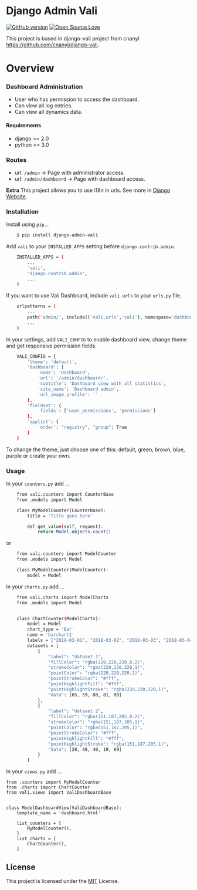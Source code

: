 # Django Admin Vali  

[![GitHub version](https://d25lcipzij17d.cloudfront.net/badge.svg?id=gh&type=6&v=0.2.1&x2=0)](https://pypi.org/project/django-admin-vali/) [![Open Source Love](https://badges.frapsoft.com/os/mit/mit.svg?v=102)](https://github.com/JchJ/Vali-Django-Admin/blob/master/LICENSE)

This project is based in django-vali project from cnanyi  
https://github.com/cnanyi/django-vali.

# Overview

### Dashboard Administration

  - User who has permission to access the dashboard.
  - Can view all log entries.
  - Can view all dynamics data.

#### Requirements

  - django >= 2.0
  - python >= 3.0  

### Routes

  - url: ```/admin```
    →	Page with administrator access.
  - url: ```/admin/dashboard```
    →	Page with dashboard access.

  **Extra**
  This project allows you to use i18n in urls. See more in [Django Website](https://docs.djangoproject.com/en/2.0/topics/i18n/).
 
### Installation

Install using `pip`...

```sh
    $ pip install django-admin-vali
```

Add `vali` to your `INSTALLED_APPS` setting before `django.contrib.admin`.

```sh
    INSTALLED_APPS = (
        ...
        'vali',
        'django.contrib.admin',
        ...
    )
```

If you want to use Vali Dashboard, include `vali.urls` to your `urls.py` file.
```sh
    urlpatterns = (
        ...
        path('admin/', include(('vali.urls','vali'), namespace='dashboard')),
        ...
    )
```

In your settings, add `VALI_CONFIG` to enable dashboard view, change theme and get responsive permission fields.
```sh
    VALI_CONFIG = {
        'theme': 'default',
        'dashboard': {
            'name': 'Dashboard',
            'url': '/admin/dashboard/',
            'subtitle': 'Dashboard view with all statistics',
            'site_name': 'Dashboard admin',
            'url_image_profile': ''
        },
        'fieldset': {
            'fields': ['user_permissions', 'permissions']
        },
        'applist': {
            'order': "registry", "group": True
        }
    }  
```

To change the theme, just choose one of this: default, green, brown, blue, purple or create your own.

### Usage

In your `counters.py` add ...
```sh
    from vali.counters import CounterBase
    from .models import Model

    class MyModelCounter(CounterBase):
        title = 'Title goes here'

        def get_value(self, request):
            return Model.objects.count()  
```
or  
```sh
    from vali.counters import ModelCounter
    from .models import Model

    class MyModelCounter(ModelCounter):
        model = Model  
```

In your `charts.py` add ...
```sh
    from vali.charts import ModelCharts
    from .models import Model


    class ChartCounter(ModelCharts):
        model = Model
        chart_type = 'Bar'
        name = 'barchart1'
        labels = ["2018-03-01", "2018-03-02", "2018-03-03", "2018-03-04", "2018-03-05"]
        datasets = [
            {
                "label": "dataset 1",
                "fillColor": "rgba(220,220,220,0.2)",
                "strokeColor": "rgba(220,220,220,1)",
                "pointColor": "rgba(220,220,220,1)",
                "pointStrokeColor": "#fff",
                "pointHighlightFill": "#fff",
                "pointHighlightStroke": "rgba(220,220,220,1)",
                "data": [65, 59, 80, 81, 80]
            },
            {
                "label": "dataset 2",
                "fillColor": "rgba(151,187,205,0.2)",
                "strokeColor": "rgba(151,187,205,1)",
                "pointColor": "rgba(151,187,205,1)",
                "pointStrokeColor": "#fff",
                "pointHighlightFill": "#fff",
                "pointHighlightStroke": "rgba(151,187,205,1)",
                "data": [28, 48, 40, 19, 69]
            }
        ]  
```
In your `views.py` add ...

    from .counters import MyModelCounter
    from .charts import ChartCounter
    from vali.views import ValiDashboardBase


    class ModelDashboardView(ValiDashboardBase):
        template_name = 'dashboard.html'

        list_counters = [
            MyModelCounter(),
        ]   
        list_charts = [
            ChartCounter(),
        ]
  
License
--------
This project is licensed under the [MIT](LICENSE) License.
